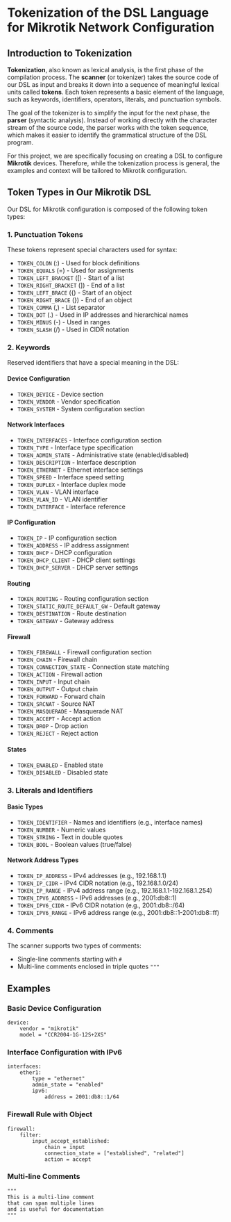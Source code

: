 # Tokenization of the DSL Language for Mikrotik Network Configuration

## Introduction to Tokenization

**Tokenization**, also known as lexical analysis, is the first phase of the compilation process. The **scanner** (or tokenizer) takes the source code of our DSL as input and breaks it down into a sequence of meaningful lexical units called **tokens**. Each token represents a basic element of the language, such as keywords, identifiers, operators, literals, and punctuation symbols.

The goal of the tokenizer is to simplify the input for the next phase, the **parser** (syntactic analysis). Instead of working directly with the character stream of the source code, the parser works with the token sequence, which makes it easier to identify the grammatical structure of the DSL program.

For this project, we are specifically focusing on creating a DSL to configure **Mikrotik** devices. Therefore, while the tokenization process is general, the examples and context will be tailored to Mikrotik configuration.

## Token Types in Our Mikrotik DSL

Our DSL for Mikrotik configuration is composed of the following token types:

### 1. Punctuation Tokens
These tokens represent special characters used for syntax:
- `TOKEN_COLON` (:) - Used for block definitions
- `TOKEN_EQUALS` (=) - Used for assignments
- `TOKEN_LEFT_BRACKET` ([) - Start of a list
- `TOKEN_RIGHT_BRACKET` (]) - End of a list
- `TOKEN_LEFT_BRACE` ({) - Start of an object
- `TOKEN_RIGHT_BRACE` (}) - End of an object
- `TOKEN_COMMA` (,) - List separator
- `TOKEN_DOT` (.) - Used in IP addresses and hierarchical names
- `TOKEN_MINUS` (-) - Used in ranges
- `TOKEN_SLASH` (/) - Used in CIDR notation

### 2. Keywords
Reserved identifiers that have a special meaning in the DSL:

#### Device Configuration
- `TOKEN_DEVICE` - Device section
- `TOKEN_VENDOR` - Vendor specification
- `TOKEN_SYSTEM` - System configuration section

#### Network Interfaces
- `TOKEN_INTERFACES` - Interface configuration section
- `TOKEN_TYPE` - Interface type specification
- `TOKEN_ADMIN_STATE` - Administrative state (enabled/disabled)
- `TOKEN_DESCRIPTION` - Interface description
- `TOKEN_ETHERNET` - Ethernet interface settings
- `TOKEN_SPEED` - Interface speed setting
- `TOKEN_DUPLEX` - Interface duplex mode
- `TOKEN_VLAN` - VLAN interface
- `TOKEN_VLAN_ID` - VLAN identifier
- `TOKEN_INTERFACE` - Interface reference

#### IP Configuration
- `TOKEN_IP` - IP configuration section
- `TOKEN_ADDRESS` - IP address assignment
- `TOKEN_DHCP` - DHCP configuration
- `TOKEN_DHCP_CLIENT` - DHCP client settings
- `TOKEN_DHCP_SERVER` - DHCP server settings

#### Routing
- `TOKEN_ROUTING` - Routing configuration section
- `TOKEN_STATIC_ROUTE_DEFAULT_GW` - Default gateway
- `TOKEN_DESTINATION` - Route destination
- `TOKEN_GATEWAY` - Gateway address

#### Firewall
- `TOKEN_FIREWALL` - Firewall configuration section
- `TOKEN_CHAIN` - Firewall chain
- `TOKEN_CONNECTION_STATE` - Connection state matching
- `TOKEN_ACTION` - Firewall action
- `TOKEN_INPUT` - Input chain
- `TOKEN_OUTPUT` - Output chain
- `TOKEN_FORWARD` - Forward chain
- `TOKEN_SRCNAT` - Source NAT
- `TOKEN_MASQUERADE` - Masquerade NAT
- `TOKEN_ACCEPT` - Accept action
- `TOKEN_DROP` - Drop action
- `TOKEN_REJECT` - Reject action

#### States
- `TOKEN_ENABLED` - Enabled state
- `TOKEN_DISABLED` - Disabled state

### 3. Literals and Identifiers

#### Basic Types
- `TOKEN_IDENTIFIER` - Names and identifiers (e.g., interface names)
- `TOKEN_NUMBER` - Numeric values
- `TOKEN_STRING` - Text in double quotes
- `TOKEN_BOOL` - Boolean values (true/false)

#### Network Address Types
- `TOKEN_IP_ADDRESS` - IPv4 addresses (e.g., 192.168.1.1)
- `TOKEN_IP_CIDR` - IPv4 CIDR notation (e.g., 192.168.1.0/24)
- `TOKEN_IP_RANGE` - IPv4 address range (e.g., 192.168.1.1-192.168.1.254)
- `TOKEN_IPV6_ADDRESS` - IPv6 addresses (e.g., 2001:db8::1)
- `TOKEN_IPV6_CIDR` - IPv6 CIDR notation (e.g., 2001:db8::/64)
- `TOKEN_IPV6_RANGE` - IPv6 address range (e.g., 2001:db8::1-2001:db8::ff)

### 4. Comments
The scanner supports two types of comments:
- Single-line comments starting with `#`
- Multi-line comments enclosed in triple quotes `"""`

## Examples

### Basic Device Configuration
```dsl
device:
    vendor = "mikrotik"
    model = "CCR2004-1G-12S+2XS"
```

### Interface Configuration with IPv6
```dsl
interfaces:
    ether1:
        type = "ethernet"
        admin_state = "enabled"
        ipv6:
            address = 2001:db8::1/64
```

### Firewall Rule with Object
```dsl
firewall:
    filter:
        input_accept_established:
            chain = input
            connection_state = ["established", "related"]
            action = accept
```

### Multi-line Comments
```dsl
"""
This is a multi-line comment
that can span multiple lines
and is useful for documentation
"""